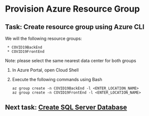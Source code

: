 # Provision Azure Resource Group

## Task: Create resource group using Azure CLI

We will the following resource groups:

     * COVID19BackEnd
     * COVID19FrontEnd

>
Note: please select the same nearest data center for both groups


1. In Azure Portal, open Cloud Shell

1. Execute the following commands using Bash

    ```
    az group create -n COVID19BackEnd -l <ENTER_LOCATION_NAME>
    az group create -n COVID19FrontEnd -l <ENTER_LOCATION_NAME>    
    ```
    

## Next task: [Create SQL Server Database](../azure-sql/provision-azure-sql.md)
